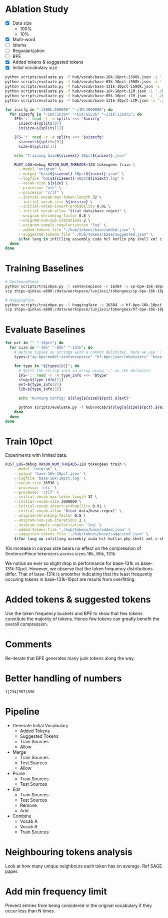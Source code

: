 # Ablation Study

- [x] Data size
  - 100%
  - 10%
- [x] Multi-word
- [ ] Idioms
- [ ] Regualarization
- [ ] BPE
- [x] Added tokens & suggested tokens
- [x] Initial vocabulary size

```bash
python scripts/evaluate.py -f hub/vocab/base-16k-10pct-i500k.json -i './hub/data/test/*.bin' -o hub/eval/base-16k-10pct-i500k.log -l tokengeex &
python scripts/evaluate.py -f hub/vocab/base-65k-10pct-i500k.json -i './hub/data/test/*.bin' -o hub/eval/base-65k-10pct-i500k.log -l tokengeex &
python scripts/evaluate.py -f hub/vocab/base-131k-10pct-i500k.json -i './hub/data/test/*.bin' -o hub/eval/base-131k-10pct-i500k.log -l tokengeex &
python scripts/evaluate.py -f hub/vocab/base-16k-10pct-i1M.json -i './hub/data/test/*.bin' -o hub/eval/base-16k-10pct-i1M.log -l tokengeex &
python scripts/evaluate.py -f hub/vocab/base-65k-10pct-i1M.json -i './hub/data/test/*.bin' -o hub/eval/base-65k-10pct-i1M.log -l tokengeex &
python scripts/evaluate.py -f hub/vocab/base-131k-10pct-i1M.json -i './hub/data/test/*.bin' -o hub/eval/base-131k-10pct-i1M.log -l tokengeex &
```

```zsh
for inicfg in "-i500k:500000" "-i1M:1000000"; do
  for sizecfg in "-16k:16384" "-65k:65536" "-131k:131072"; do
    IFS=':' read -r -a splits <<< "$inicfg"
      iniext=${splits[0]}
      inisize=${splits[1]}

    IFS=':' read -r -a splits <<< "$sizecfg"
      sizeext=${splits[0]}
      size=${splits[1]}

    echo "Training base${sizeext}-10pct${iniext}.json"

    RUST_LOG=debug RAYON_NUM_THREADS=120 tokengeex train \
      --model "unigram" \
      --output "base${sizeext}-10pct${iniext}.json" \
      --logfile "base${sizeext}-10pct${iniext}.log" \
      --vocab-size ${size} \
      --processor "nfc" \
      --processor "crlf" \
      --initial-vocab-max-token-length 32 \
      --initial-vocab-size ${inisize} \
      --initial-vocab-insert-probability 0.01 \
      --initial-vocab-allow "$(cat data/base.regex)" \
      --unigram-shrinking-factor 0.8 \
      --unigram-num-sub-iterations 2 \
      --unigram-sample-regularization "log" \
      --added-tokens-file "./hub/tokens/base/added.json" \
      --suggested-tokens-file "./hub/tokens/base/suggested.json" \
      $(for lang in infilling assembly cuda hcl kotlin php shell xml c-sharp dart html powershell sql yaml c diff java lua python swift zig chinese-markdown dockerfile javascript makefile r tex cmake elixir json markdown ruby toml cpp go jsx pascal rust typescript css haskell julia perl scala vue; do echo "--train ${lang}:./hub/data/train/${lang}.bin:0.1 --test ${lang}:./hub/data/test/${lang}.bin --suggested-tokens-file ./hub/tokens/base/suggested-${lang}.json "; done)
  done
done
```

# Training Baselines

```bash
# SentencePiece
python scripts/trainbpe.py -l sentencepiece -v 16384 -o sp-bpe-16k-10pct -i ./hub/data/train -p 0.1
scp zhipu-qinkai-a800:/data/workspace/luojiesi/tokengeex/sp-bpe-16k-10pct.model hub/vocab/sp-bpe-16k-10pct.model

# HuggingFace
python scripts/trainbpe.py -l huggingface -v 16384 -o hf-bpe-16k-10pct.json -i ./hub/data/train -p 0.1
scp zhipu-qinkai-a800:/data/workspace/luojiesi/tokengeex/hf-bpe-16k-10pct.json hub/vocab/hf-bpe-16k-10pct.json
```

# Evaluate Baselines

```zsh
for pct in "" "-10pct"; do
  for size in "-16k" "-65k" "-131k"; do
    # Define tuples as strings with a common delimiter, here we use ':'
    types=("sp-bpe:model:sentencepiece" "hf-bpe:json:tokenizers" "base:json:tokengeex" "capcode:json:tokengeex")

    for type in "${types[@]}"; do
      # Split the string into an array using ':' as the delimiter
      IFS=':' read -r -A type_info <<< "$type"
      slug=${type_info[1]}
      ext=${type_info[2]}
      lib=${type_info[3]}

      echo "Running config: ${slug}${size}${pct}.${ext}"

      python scripts/evaluate.py -f hub/vocab/${slug}${size}${pct}.${ext} -i './hub/data/test/*.bin' -o hub/eval/${slug}${size}${pct}.log -l ${lib} &
    done
  done
done
```

# Train 10pct

Experiments with limited data.

```bash
RUST_LOG=debug RAYON_NUM_THREADS=120 tokengeex train \
    --model 'unigram' \
    --output 'base-16k-10pct.json' \
    --logfile 'base-16k-10pct.log' \
    --vocab-size 16536 \
    --processor 'nfc' \
    --processor 'crlf' \
    --initial-vocab-max-token-length 32 \
    --initial-vocab-size 3000000 \
    --initial-vocab-insert-probability 0.01 \
    --initial-vocab-allow "$(cat data/base.regex)" \
    --unigram-shrinking-factor 0.8 \
    --unigram-num-sub-iterations 2 \
    --unigram-sample-regularization 'log' \
    --added-tokens-file './hub/tokens/base/added.json' \
    --suggested-tokens-file './hub/tokens/base/suggested.json' \
    $(for lang in infilling assembly cuda hcl kotlin php shell xml c-sharp dart html powershell sql yaml c diff java lua python swift zig chinese-markdown dockerfile javascript makefile r tex cmake elixir json markdown ruby toml cpp go jsx pascal rust typescript css haskell julia perl scala vue; do echo "--train ${lang}:./hub/data/train/${lang}.bin:0.1 --test ${lang}:./hub/data/test/${lang}.bin --suggested-tokens-file ./hub/tokens/base/suggested-${lang}.json "; done)
```

10x increase in corpus size bears no effect on the compression of SentencePiece tokenizers across sizes 16k, 65k, 131k.

We notice an ever so slight drop in performance for base-131k vs base-131k-10pct. However, we observe that the token frequency distributions differ. That of base-131k is smoother indicating that the least frequently occuring tokens in base-131k-10pct are results from overfitting.

# Added tokens & suggested tokens

Use the token frequency buckets and BPE to show that few tokens constitute the majority of tokens. Hence few tokens can greatly benefit the overall compression.

# Comments

Re-iterate that BPE generates many junk tokens along the way.

# Better handling of numbers

```
1|234|567|890
```

# Pipeline

- Generate Initial Vocabulary
  - Added Tokens
  - Suggested Tokens
  - Train Sources
  - Allow
- Merge
  - Train Sources
  - Test Sources
  - Allow
- Prune
  - Train Sources
  - Test Sources
- Edit
  - Train Sources
  - Test Sources
  - Remove
  - Add
- Combine
  - Vocab A
  - Vocab B
  - Train Sources

# Neighbouring tokens analysis

Look at how many unique neighbours each token has on average. Ref SAGE paper.

# Add min frequency limit

Prevent entries from being considered in the original vocabulary if they occur less than N times.
